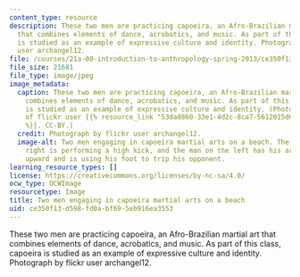 ```yaml
---
content_type: resource
description: These two men are practicing capoeira, an Afro-Brazilian martial art
  that combines elements of dance, acrobatics, and music. As part of this class, capoeira
  is studied as an example of expressive culture and identity. Photograph by flickr
  user archangel12.
file: /courses/21a-00-introduction-to-anthropology-spring-2013/ce350f13d598fd0abf695eb916ea3553_21A-00S13-th.jpg
file_size: 21681
file_type: image/jpeg
image_metadata:
  caption: These two men are practicing capoeira, an Afro-Brazilian martial art that
    combines elements of dance, acrobatics, and music. As part of this class, capoeira
    is studied as an example of expressive culture and identity. (Photograph courtesy
    of flickr user {{% resource_link "53da8860-33e1-4d2c-8ca7-5612015d6a90" "archangel12"
    %}}. CC-BY.)
  credit: Photograph by flickr user archangel12.
  image-alt: Two men engaging in capoeira martial arts on a beach. The man on the
    right is performing a high kick, and the man on the left has his arms extended
    upward and is using his foot to trip his opponent.
learning_resource_types: []
license: https://creativecommons.org/licenses/by-nc-sa/4.0/
ocw_type: OCWImage
resourcetype: Image
title: Two men engaging in capoeira martial arts on a beach
uid: ce350f13-d598-fd0a-bf69-5eb916ea3553
---
```

These two men are practicing capoeira, an Afro-Brazilian martial art that combines elements of dance, acrobatics, and music. As part of this class, capoeira is studied as an example of expressive culture and identity. Photograph by flickr user archangel12.